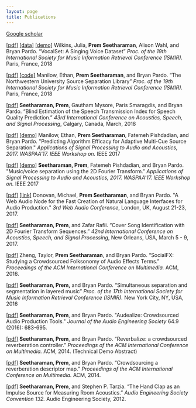 ```yaml
---
layout: page
title: Publications
---
```

[Google scholar](https://scholar.google.com/citations?user=XHD-48cAAAAJ&hl=en)

[[pdf]](/public/papers/wilkins_seetharaman_ismir18.pdf)
[[data]](https://zenodo.org/record/1193957)
[[demo]](https://interactiveaudiolab.github.io/demos/vocalset)
Wilkins, Julia, **Prem Seetharaman**, Alison Wahl, and Bryan Pardo. 
“VocalSet: A Singing Voice Dataset” *Proc. of the 19th International Society
for Music Information Retrieval Conference (ISMIR).* Paris, France, 2018

[[pdf]](/public/papers/manilow_seetharaman_ismir18.pdf)
[[code]](https://github.com/interactiveaudiolab/nussl)
Manilow, Ethan, **Prem Seetharaman**, and Bryan Pardo. “The Northwestern University 
Source Separation Library” *Proc. of the 19th International Society
for Music Information Retrieval Conference (ISMIR).* Paris, France, 2018

[[pdf]](/public/papers/seetharaman_mysore_icassp18.pdf) 
**Seetharaman, Prem**,  Gautham Mysore, Paris Smaragdis, and Bryan Pardo. 
“Blind Estimation of the Speech Transmission Index for Speech Quality Prediction.” 
*43rd International Conference on Acoustics, Speech, and Signal Processing*, 
Calgary, Canada, March, 2018

[[pdf]](/public/papers/manilow_seetharaman_pishdadian_waspaa2017.pdf)
[[demo]](https://interactiveaudiolab.github.io/demos/multicue)
Manilow, Ethan, **Prem Seetharaman**, Fatemeh Pishdadian, and Bryan Pardo. 
"Predicting Algorithm Efficacy for Adaptive Multi-Cue Source Separation." 
*Applications of Signal Processing to Audio and Acoustics, 2017. 
WASPAA'17. IEEE Workshop on.* IEEE 2017

[[pdf]](/public/papers/seetharaman_2dft_waspaa2017.pdf)
[[demo]](https://interactiveaudiolab.github.io/demos/2dft)
**Seetharaman, Prem**, Fatemeh Pishdadian, and Bryan Pardo. 
"Music/voice separation using the 2D Fourier Transform."
*Applications of Signal Processing to Audio and Acoustics, 2017. WASPAA'17. 
IEEE Workshop on.* IEEE 2017

[[pdf]](/public/papers/donovan_seetharaman_web_audio.pdf) 
[[link]](https://interactiveaudiolab.github.io/audealize_api/)
Donovan, Michael, **Prem Seetharaman**, and Bryan Pardo. 
"A Web Audio Node for the Fast Creation of Natural Language Interfaces 
for Audio Production." *3rd Web Audio Conference*, 
London, UK, August 21-23, 2017.

[[pdf]](/public/papers/seetharaman_rafii_icassp17.pdf) 
**Seetharaman, Prem**, and Zafar Rafii. “Cover Song Identification with
2D Fourier Transform Sequences.” *42nd International Conference on
Acoustics, Speech, and Signal Processing*, New Orleans, USA, March 5 -
9, 2017.


[[pdf]](/public/papers/zheng_seetharaman_pardo_acmmm.pdf) 
Zheng, Taylor, **Prem Seetharaman**, and Bryan Pardo. “SocialFX:
Studying a Crowdsourced Folksonomy of Audio Effects Terms.” *Proceedings
of the ACM International Conference on Multimedia.* ACM, 2016.

[[pdf]](/public/papers/seetharaman_pardo_ismir16.pdf) 
**Seetharaman, Prem,** and Bryan Pardo. “Simultaneous separation and
segmentation in layered music” *Proc. of the 17th International Society
for Music Information Retrieval Conference (ISMIR).* New York City, NY,
USA, 2016

[[pdf]](/public/papers/seetharaman_pardo_audealize_jaes.pdf) 
**Seetharaman, Prem**, and Bryan Pardo. "Audealize: Crowdsourced Audio Production Tools." *Journal of the Audio Engineering Society* 64.9 (2016): 683-695.

[[pdf]](/public/papers/seetharaman_pardo_td_acmmm14.pdf) 
**Seetharaman, Prem**, and Bryan Pardo. “Reverbalize: a crowdsourced
reverberation controller.” *Proceedings of the ACM International
Conference on Multimedia.* ACM, 2014. (Technical Demo Abstract)

[[pdf]](/public/papers/seetharaman_pardo_acmmm14.pdf) 
**Seetharaman, Prem**, and Bryan Pardo. “Crowdsourcing a reverberation
descriptor map.” *Proceedings of the ACM International Conference on
Multimedia.* ACM, 2014.

[[pdf]](/public/papers/seetharaman_tarzia_aes12.pdf) 
**Seetharaman, Prem**, and Stephen P. Tarzia. “The Hand Clap as an
Impulse Source for Measuring Room Acoustics.” *Audio Engineering Society
Convention 132.* Audio Engineering Society, 2012.
